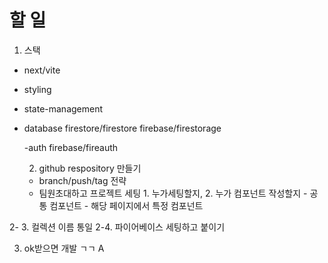 # 할 일

1. 스택

- next/vite
- styling
- state-management
- database firestore/firestore firebase/firestorage

  -auth firebase/fireauth

  2. github respository 만들기

  - branch/push/tag 전략
  - 팀원초대하고 프로젝트 세팅 1. 누가세팅할지, 2. 누가 컴포넌트 작성할지 - 공통 컴포넌트 - 해당 페이지에서 특정 컴포넌트

2- 3. 컬렉션 이름 통일 2-4. 파이어베이스 세팅하고 붙이기

3. ok받으면 개발 ㄱㄱ
   A
